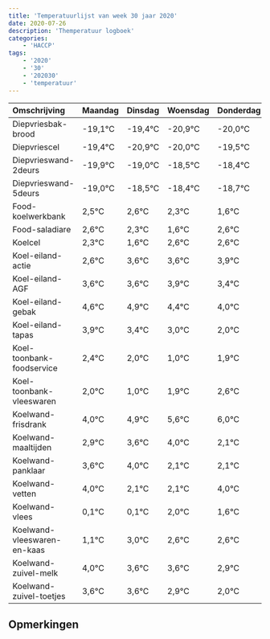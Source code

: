 ```yaml
---
title: 'Temperatuurlijst van week 30 jaar 2020'
date: 2020-07-26
description: 'Themperatuur logboek'
categories:
    - 'HACCP'
tags:
    - '2020'
    - '30'
    - '202030'
    - 'temperatuur'
---
```

|Omschrijving|Maandag|Dinsdag|Woensdag|Donderdag|Vrijdag|Zaterdag|Zondag|
|:---|:---|:---|:---|:---|:---|:---|:---|
|Diepvriesbak-brood|-19,1°C|-19,4°C|-20,9°C|-20,0°C|-19,5°C|-19,4°C|-19,7°C|
|Diepvriescel|-19,4°C|-20,9°C|-20,0°C|-19,5°C|-19,4°C|-19,7°C|-20,4°C|
|Diepvrieswand-2deurs|-19,9°C|-19,0°C|-18,5°C|-18,4°C|-18,7°C|-19,4°C|-18,4°C|
|Diepvrieswand-5deurs|-19,0°C|-18,5°C|-18,4°C|-18,7°C|-19,4°C|-18,4°C|-18,4°C|
|Food-koelwerkbank|2,5°C|2,6°C|2,3°C|1,6°C|2,6°C|2,6°C|2,9°C|
|Food-saladiare|2,6°C|2,3°C|1,6°C|2,6°C|2,6°C|2,9°C|2,4°C|
|Koelcel|2,3°C|1,6°C|2,6°C|2,6°C|2,9°C|2,4°C|2,0°C|
|Koel-eiland-actie|2,6°C|3,6°C|3,6°C|3,9°C|3,4°C|3,0°C|2,0°C|
|Koel-eiland-AGF|3,6°C|3,6°C|3,9°C|3,4°C|3,0°C|2,0°C|2,9°C|
|Koel-eiland-gebak|4,6°C|4,9°C|4,4°C|4,0°C|3,0°C|3,9°C|4,6°C|
|Koel-eiland-tapas|3,9°C|3,4°C|3,0°C|2,0°C|2,9°C|3,6°C|4,0°C|
|Koel-toonbank-foodservice|2,4°C|2,0°C|1,0°C|1,9°C|2,6°C|3,0°C|1,1°C|
|Koel-toonbank-vleeswaren|2,0°C|1,0°C|1,9°C|2,6°C|3,0°C|1,1°C|1,1°C|
|Koelwand-frisdrank|4,0°C|4,9°C|5,6°C|6,0°C|4,1°C|4,1°C|6,0°C|
|Koelwand-maaltijden|2,9°C|3,6°C|4,0°C|2,1°C|2,1°C|4,0°C|3,6°C|
|Koelwand-panklaar|3,6°C|4,0°C|2,1°C|2,1°C|4,0°C|3,6°C|3,6°C|
|Koelwand-vetten|4,0°C|2,1°C|2,1°C|4,0°C|3,6°C|3,6°C|2,9°C|
|Koelwand-vlees|0,1°C|0,1°C|2,0°C|1,6°C|1,6°C|0,9°C|0,0°C|
|Koelwand-vleeswaren-en-kaas|1,1°C|3,0°C|2,6°C|2,6°C|1,9°C|1,0°C|2,0°C|
|Koelwand-zuivel-melk|4,0°C|3,6°C|3,6°C|2,9°C|2,0°C|3,0°C|3,8°C|
|Koelwand-zuivel-toetjes|3,6°C|3,6°C|2,9°C|2,0°C|3,0°C|3,8°C|3,4°C|

## Opmerkingen


